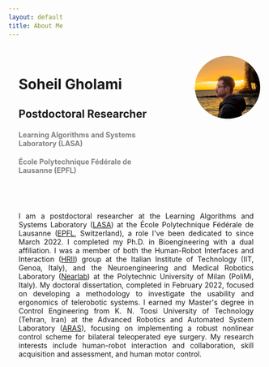 ```yaml
---
layout: default
title: About Me
---
```


<link rel="stylesheet" href="css/homepage_style.css">

<div style="display: grid; grid-template-columns: 65% 20px 35%; gap: 0;">

<div style="padding: 20px">
    <h1> Soheil Gholami </h1>
    <h2> Postdoctoral Researcher </h2>
    <h4 style="color: grey;"> Learning Algorithms and Systems Laboratory (LASA) </h4>
    <h4 style="color: grey;"> École Polytechnique Fédérale de Lausanne (EPFL) </h4>
</div>

<div></div> <!-- White Gap -->

<div style="padding: 20px">
    <img src="/assets/images/sgh.jpg" alt="Soheil" style="width:95%; border-radius:50%;">
</div>

</div>

<div style="padding: 20px;">

<p style="text-align:left; text-align: justify; text-justify: inter-word;">
I am a postdoctoral researcher at the Learning Algorithms and Systems Laboratory
(<a href="https://www.epfl.ch/labs/lasa/">LASA</a>) at the École Polytechnique Fédérale de Lausanne
(<a href="https://www.epfl.ch/en/">EPFL</a>, Switzerland), a role I've been dedicated to since March 2022.
I completed my Ph.D. in Bioengineering with a dual affiliation.
I was a member of both the Human-Robot Interfaces and Interaction (<a href="https://hri.iit.it/">HRII</a>)
group at the Italian Institute of Technology (IIT, Genoa, Italy), and the Neuroengineering and Medical Robotics Laboratory
(<a href="https://nearlab.polimi.it/">Nearlab</a>) at the Polytechnic University of Milan (PoliMi, Italy).
My doctoral dissertation, completed in February 2022, focused on developing a methodology to investigate the usability and ergonomics of telerobotic systems.
I earned my Master's degree in Control Engineering from K. N. Toosi University of Technology (Tehran, Iran) at the Advanced Robotics and Automated System Laboratory (<a href="https://aras.kntu.ac.ir/">ARAS</a>), focusing on implementing a robust nonlinear control scheme for bilateral teleoperated eye surgery.
My research interests include human-robot interaction and collaboration, skill acquisition and assessment, and human motor control.
</p>

</div>